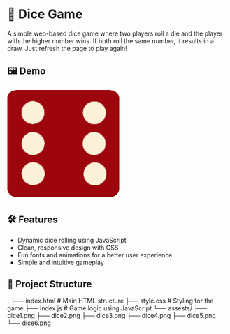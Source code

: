 # 🎲 Dice Game

A simple web-based dice game where two players roll a die and the player with the higher number wins. If both roll the same number, it results in a draw. Just refresh the page to play again!

## 🖼️ Demo
![Game Screenshot](assests/dice6.png)

## 🛠️ Features
- Dynamic dice rolling using JavaScript
- Clean, responsive design with CSS
- Fun fonts and animations for a better user experience
- Simple and intuitive gameplay

## 📁 Project Structure
. ├── index.html # Main HTML structure ├── style.css # Styling for the game ├── index.js # Game logic using JavaScript └── assests/ ├── dice1.png ├── dice2.png ├── dice3.png ├── dice4.png ├── dice5.png └── dice6.png
